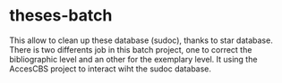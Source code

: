 # theses-batch

This allow to clean up these database (sudoc), thanks to star database.
There is two differents job in this batch project, one to correct the bibliographic level and an other for the exemplary level.
It using the AccesCBS project to interact wiht the sudoc database.
